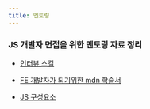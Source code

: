 ```yaml
---
title: 멘토링
---
```


### JS 개발자 면접을 위한 멘토링 자료 정리

- [인터뷰 스킬](../interview.md)

- [FE 개발자가 되기위한 mdn 학습서](https://developer.mozilla.org/ko/docs/orphaned/Learn/Front-end_web_developer)

- [JS 구성요소](https://developer.mozilla.org/ko/docs/Learn/JavaScript/Building_blocks)